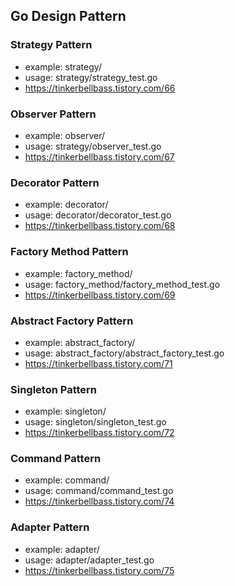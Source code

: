 ## Go Design Pattern

### Strategy Pattern
- example: strategy/
- usage: strategy/strategy_test.go
- https://tinkerbellbass.tistory.com/66

### Observer Pattern
- example: observer/
- usage: strategy/observer_test.go
- https://tinkerbellbass.tistory.com/67

### Decorator Pattern
- example: decorator/
- usage: decorator/decorator_test.go
- https://tinkerbellbass.tistory.com/68

### Factory Method Pattern
- example: factory_method/
- usage: factory_method/factory_method_test.go
- https://tinkerbellbass.tistory.com/69

### Abstract Factory Pattern
- example: abstract_factory/
- usage: abstract_factory/abstract_factory_test.go
- https://tinkerbellbass.tistory.com/71

### Singleton Pattern
- example: singleton/
- usage: singleton/singleton_test.go
- https://tinkerbellbass.tistory.com/72

### Command Pattern
- example: command/
- usage: command/command_test.go
- https://tinkerbellbass.tistory.com/74

### Adapter Pattern
- example: adapter/
- usage: adapter/adapter_test.go
- https://tinkerbellbass.tistory.com/75
